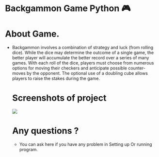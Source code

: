 # Backgammon Game Python 🎮



# About Game.
- Backgammon involves a combination of strategy and luck (from rolling dice). While the dice may determine the outcome of a single game, the better player will accumulate the better record over a series of many games. With each roll of the dice, players must choose from numerous options for moving their checkers and anticipate possible counter-moves by the opponent. The optional use of a doubling cube allows players to raise the stakes during the game.




  # Screenshots of project
  ![](https://uupload.ir/files/2dj7_screenshot_2020-12-17_092510.png)
  
  

  # Any questions ?
  - You can ask here if you have any problem in Setting up Or running program.

